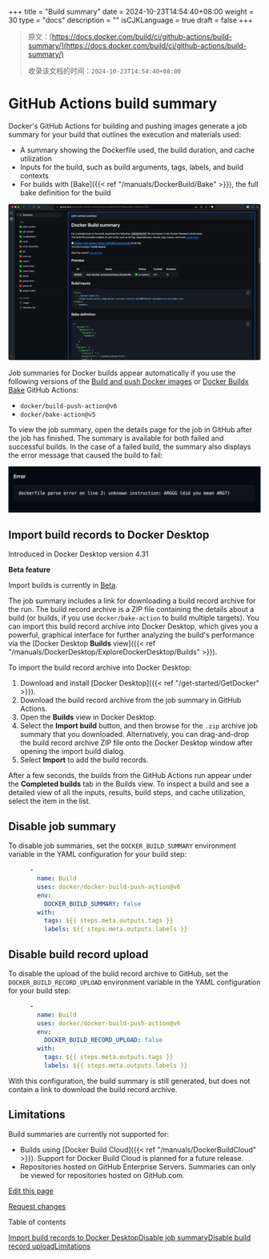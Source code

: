 +++
title = "Build summary"
date = 2024-10-23T14:54:40+08:00
weight = 30
type = "docs"
description = ""
isCJKLanguage = true
draft = false
+++

> 原文：[https://docs.docker.com/build/ci/github-actions/build-summary/](https://docs.docker.com/build/ci/github-actions/build-summary/)
>
> 收录该文档的时间：`2024-10-23T14:54:40+08:00`

# GitHub Actions build summary

Docker's GitHub Actions for building and pushing images generate a job summary for your build that outlines the execution and materials used:

- A summary showing the Dockerfile used, the build duration, and cache utilization
- Inputs for the build, such as build arguments, tags, labels, and build contexts
- For builds with [Bake]({{< ref "/manuals/DockerBuild/Bake" >}}), the full bake definition for the build

![A GitHub Actions build summary](Buildsummary_img/gha_build_summary.png)

Job summaries for Docker builds appear automatically if you use the following versions of the [Build and push Docker images](https://github.com/marketplace/actions/build-and-push-docker-images) or [Docker Buildx Bake](https://github.com/marketplace/actions/docker-buildx-bake) GitHub Actions:

- `docker/build-push-action@v6`
- `docker/bake-action@v5`

To view the job summary, open the details page for the job in GitHub after the job has finished. The summary is available for both failed and successful builds. In the case of a failed build, the summary also displays the error message that caused the build to fail:

![Builds summary error message](Buildsummary_img/build_summary_error.png)

## Import build records to Docker Desktop

Introduced in Docker Desktop version 4.31

**Beta feature**

Import builds is currently in [Beta](https://docs.docker.com/release-lifecycle/#Beta).

The job summary includes a link for downloading a build record archive for the run. The build record archive is a ZIP file containing the details about a build (or builds, if you use `docker/bake-action` to build multiple targets). You can import this build record archive into Docker Desktop, which gives you a powerful, graphical interface for further analyzing the build's performance via the [Docker Desktop **Builds** view]({{< ref "/manuals/DockerDesktop/ExploreDockerDesktop/Builds" >}}).

To import the build record archive into Docker Desktop:

1. Download and install [Docker Desktop]({{< ref "/get-started/GetDocker" >}}).
2. Download the build record archive from the job summary in GitHub Actions.
3. Open the **Builds** view in Docker Desktop.
4. Select the **Import build** button, and then browse for the `.zip` archive job summary that you downloaded. Alternatively, you can drag-and-drop the build record archive ZIP file onto the Docker Desktop window after opening the import build dialog.
5. Select **Import** to add the build records.

After a few seconds, the builds from the GitHub Actions run appear under the **Completed builds** tab in the Builds view. To inspect a build and see a detailed view of all the inputs, results, build steps, and cache utilization, select the item in the list.

## Disable job summary

To disable job summaries, set the `DOCKER_BUILD_SUMMARY` environment variable in the YAML configuration for your build step:



```yaml
      -
        name: Build
        uses: docker/docker-build-push-action@v6
        env:
          DOCKER_BUILD_SUMMARY: false
        with:
          tags: ${{ steps.meta.outputs.tags }}
          labels: ${{ steps.meta.outputs.labels }}
```

## Disable build record upload

To disable the upload of the build record archive to GitHub, set the `DOCKER_BUILD_RECORD_UPLOAD` environment variable in the YAML configuration for your build step:



```yaml
      -
        name: Build
        uses: docker/docker-build-push-action@v6
        env:
          DOCKER_BUILD_RECORD_UPLOAD: false
        with:
          tags: ${{ steps.meta.outputs.tags }}
          labels: ${{ steps.meta.outputs.labels }}
```

With this configuration, the build summary is still generated, but does not contain a link to download the build record archive.

## Limitations

Build summaries are currently not supported for:

- Builds using [Docker Build Cloud]({{< ref "/manuals/DockerBuildCloud" >}}). Support for Docker Build Cloud is planned for a future release.
- Repositories hosted on GitHub Enterprise Servers. Summaries can only be viewed for repositories hosted on GitHub.com.

[Edit this page](https://github.com/docker/docs/edit/main/content/manuals/build/ci/github-actions/build-summary.md)

[Request changes](https://github.com/docker/docs/issues/new?template=doc_issue.yml&location=https%3a%2f%2fdocs.docker.com%2fbuild%2fci%2fgithub-actions%2fbuild-summary%2f&labels=status%2Ftriage)

Table of contents

[Import build records to Docker Desktop](https://docs.docker.com/build/ci/github-actions/build-summary/#import-build-records-to-docker-desktop)[Disable job summary](https://docs.docker.com/build/ci/github-actions/build-summary/#disable-job-summary)[Disable build record upload](https://docs.docker.com/build/ci/github-actions/build-summary/#disable-build-record-upload)[Limitations](https://docs.docker.com/build/ci/github-actions/build-summary/#limitations)
